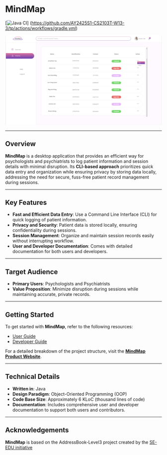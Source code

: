 # **MindMap**

[![Java CI](https://github.com/AY2425S1-CS2103T-W13-3/tp/actions/workflows/gradle.yml/badge.svg?branch=master)]
(https://github.com/AY2425S1-CS2103T-W13-3/tp/actions/workflows/gradle.yml)

![Ui](docs/images/Ui.png)

---

## **Overview**

**MindMap** is a desktop application that provides an efficient way for psychologists and psychiatrists to log patient information and session details with minimal disruption. Its **CLI-based approach** prioritizes quick data entry and organization while ensuring privacy by storing data locally, addressing the need for secure, fuss-free patient record management during sessions.

---

## **Key Features**

- **Fast and Efficient Data Entry**: Use a Command Line Interface (CLI) for quick logging of patient information.
- **Privacy and Security**: Patient data is stored locally, ensuring confidentiality during sessions.
- **Session Management**: Organize and maintain session records easily without interrupting workflow.
- **User and Developer Documentation**: Comes with detailed documentation for both users and developers.

---

## **Target Audience**

- **Primary Users**: Psychologists and Psychiatrists
- **Value Proposition**: Minimize disruption during sessions while maintaining accurate, private records.

---

## **Getting Started**

To get started with **MindMap**, refer to the following resources:

- [User Guide](https://ay2425s1-cs2103t-w13-3.github.io/tp/UserGuide.html)
- [Developer Guide](https://ay2425s1-cs2103t-w13-3.github.io/tp/DeveloperGuide.html)

For a detailed breakdown of the project structure, visit the
**[MindMap Product Website](https://ay2425s1-cs2103t-w13-3.github.io/tp/)**.

---

## **Technical Details**

- **Written in**: Java
- **Design Paradigm**: Object-Oriented Programming (OOP)
- **Code Base Size**: Approximately 6 KLoC (thousand lines of code)
- **Documentation**: Includes comprehensive user and developer documentation to support both users and contributors.

---

## **Acknowledgements**
**MindMap** is based on the AddressBook-Level3 project created by the [SE-EDU initiative](https://se-education.org)
 
